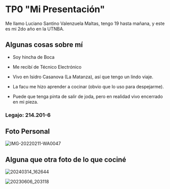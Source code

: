 # TP0 "Mi Presentación"

Me llamo Luciano Santino Valenzuela Maltas, tengo 19 hasta mañana, y este es mi 2do año en la UTNBA.

## Algunas cosas sobre mí

- Soy hincha de Boca

- Me recibí de Técnico Electrónico

- Vivo en Isidro Casanova (La Matanza), así que tengo un lindo viaje.

- La facu me hizo aprender a cocinar (obvio que lo uso para despejarme).

- Puede que tenga pinta de salir de joda, pero en realidad vivo encerrado en mi pieza.

### Legajo: 214.201-6

## Foto Personal
![IMG-20220211-WA0047](https://github.com/pdepjm/2024-tp0-presentacion-LucianoSantinoValenzuelaMaltas/assets/164643519/2d93c08d-830b-4eb0-bf8d-d9a8131eabf6)

## Alguna que otra foto de lo que cociné
![20240314_162644](https://github.com/pdepjm/2024-tp0-presentacion-LucianoSantinoValenzuelaMaltas/assets/164643519/4a8d274a-da20-4a9b-bc43-3fac6931844d)

![20230606_203118](https://github.com/pdepjm/2024-tp0-presentacion-LucianoSantinoValenzuelaMaltas/assets/164643519/c28fcd4c-b6ac-4605-8235-c91e31af0d45)
